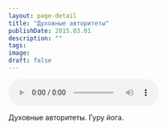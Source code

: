 ```yaml
---
layout: page-detail
title: "Духовные авторитеты"
publishDate: 2015.03.01
description: ""
tags:
image:
draft: false
---
```


<audio title="2015.03.01 - Духовные авторитеты.mp3" src="https://filer-api.advayta.org/v1.0/public/files/73948" controls=""></audio>

 Духовные авторитеты. Гуру йога. 

  
